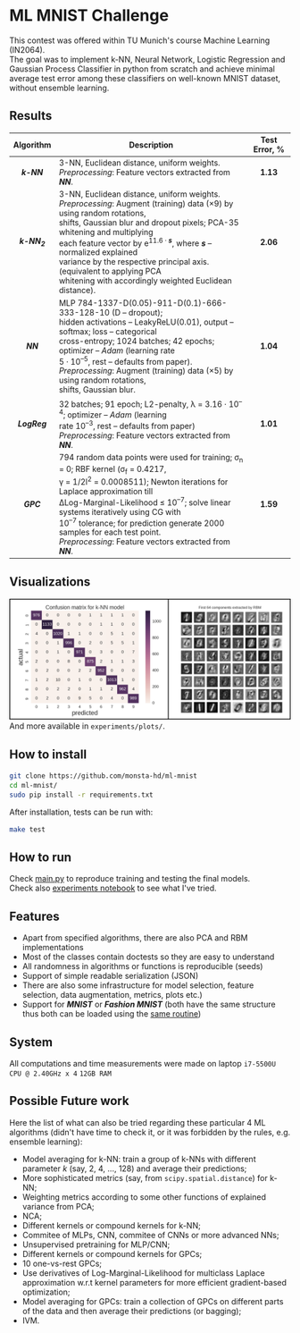 # ML MNIST Challenge
This contest was offered within TU Munich's course Machine Learning (IN2064).<br>
The goal was to implement k-NN, Neural Network, Logistic Regression and Gaussian Process Classifier in 
python from scratch and achieve minimal average test error among these classifiers on well-known MNIST dataset, 
without ensemble learning.

## Results
| Algorithm | <div align="center">Description</div> | Test Error, % |
| :---: | :--- | :---: |
| ***k-NN*** | 3-NN, Euclidean distance, uniform weights.<br/>*Preprocessing*: Feature vectors extracted from ***NN***. | **1.13** |
| ***k-NN<sub>2</sub>*** | 3-NN, Euclidean distance, uniform weights.<br/>*Preprocessing*: Augment (training) data (&#215;9) by using random rotations,<br/>shifts, Gaussian blur and dropout pixels; PCA-35 whitening and multiplying<br/>each feature vector by e<sup>11.6 &#183; ***s***</sup>, where ***s*** &ndash; normalized explained<br/>variance by the respective principal axis. (equivalent to applying PCA<br/>whitening with accordingly weighted Euclidean distance). | **2.06** |
| ***NN*** | MLP 784-1337-D(0.05)-911-D(0.1)-666-333-128-10 (D &ndash; dropout);<br/>hidden activations &ndash; LeakyReLU(0.01), output &ndash; softmax; loss &ndash; categorical<br/>cross-entropy; 1024 batches; 42 epochs; optimizer &ndash; *Adam* (learning rate<br/>5 &#183; 10<sup>&ndash;5</sup>, rest &ndash; defaults from paper).<br/>*Preprocessing*: Augment (training) data (&#215;5) by using random rotations,<br/> shifts, Gaussian blur. | **1.04** |
| ***LogReg*** | 32 batches; 91 epoch; L2-penalty, &#955; = 3.16 &#183; 10<sup>&ndash;4</sup>; optimizer &ndash; *Adam* (learning<br/>rate 10<sup>&ndash;3</sup>, rest &ndash; defaults from paper)<br/>*Preprocessing*: Feature vectors extracted from ***NN***. | **1.01** |
| ***GPC*** | 794 random data points were used for training; &#963;<sub>n</sub> = 0; RBF kernel (&#963;<sub>f</sub> = 0.4217,<br/>&#947; = 1/2l<sup>2</sup> = 0.0008511); Newton iterations for Laplace approximation till<br/>&#916;Log-Marginal-Likelihood &leq; 10<sup>&ndash;7</sup>; solve linear systems iteratively using CG with<br/> 10<sup>&ndash;7</sup> tolerance; for prediction generate 2000 samples for each test point.<br/>*Preprocessing*: Feature vectors extracted from ***NN***. | **1.59** |

## Visualizations
![1](img/demo.png)
And more available in `experiments/plots/`.

## How to install
```bash
git clone https://github.com/monsta-hd/ml-mnist
cd ml-mnist/
sudo pip install -r requirements.txt
```
After installation, tests can be run with:
```bash
make test
```

## How to run
Check [main.py](main.py) to reproduce training and testing the final models.<br>
Check also [experiments notebook](https://nbviewer.jupyter.org/github/monsta-hd/ml-mnist/blob/master/experiments/cross_validations.ipynb) to see what I've tried.<br>

## Features
* Apart from specified algorithms, there are also PCA and RBM implementations
* Most of the classes contain doctests so they are easy to understand
* All randomness in algorithms or functions is reproducible (seeds)
* Support of simple readable serialization (JSON)
* There are also some infrastructure for model selection, feature selection, data augmentation, metrics, plots etc.)
* Support for ***MNIST*** or ***Fashion MNIST*** (both have the same structure thus both can be loaded using the [same routine](ml_mnist/utils/dataset.py))

## System
All computations and time measurements were made on laptop `i7-5500U CPU @ 2.40GHz x 4` `12GB RAM`

## Possible Future work
Here the list of what can also be tried regarding these particular 4 ML algorithms (didn't have time to check it, or it was forbidden by the rules, e.g. ensemble learning):
* Model averaging for k-NN: train a group of k-NNs with different parameter *k* (say, 2, 4, ..., 128) and average their predictions;
* More sophisticated metrics (say, from `scipy.spatial.distance`) for k-NN;
* Weighting metrics according to some other functions of explained variance from PCA;
* NCA;
* Different kernels or compound kernels for k-NN;
* Commitee of MLPs, CNN, commitee of CNNs or more advanced NNs;
* Unsupervised pretraining for MLP/CNN;
* Different kernels or compound kernels for GPCs;
* 10 one-vs-rest GPCs;
* Use derivatives of Log-Marginal-Likelihood for multiclass Laplace approximation w.r.t kernel parameters for more efficient gradient-based optimization;
* Model averaging for GPCs: train a collection of GPCs on different parts of the data and then average their predictions (or bagging);
* IVM.
